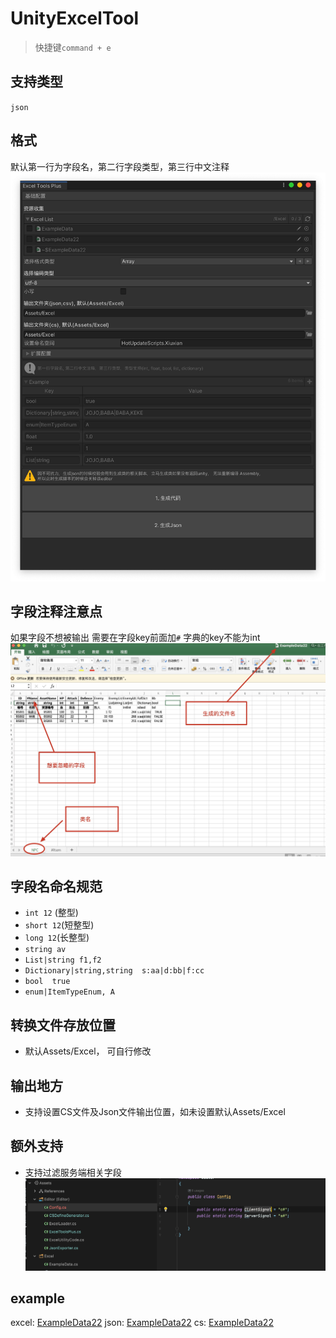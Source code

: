 # UnityExcelTool
> 快捷键`command + e`
## 支持类型
`json`
## 格式
默认第一行为字段名，第二行字段类型，第三行中文注释
![](media/16366994539176.jpg)


## 字段注释注意点
如果字段不想被输出  需要在字段key前面加`#`
字典的key不能为int
![](media/16366994033353.jpg)

## 字段名命名规范
* `int 12` (整型)
* `short 12`(短整型)
* `long 12`(长整型)
* `string av`
* `List|string f1,f2`
* `Dictionary|string,string  s:aa|d:bb|f:cc`
* `bool  true`
* `enum|ItemTypeEnum, A `

## 转换文件存放位置
* 默认Assets/Excel， 可自行修改
## 输出地方
* 支持设置CS文件及Json文件输出位置，如未设置默认Assets/Excel

## 额外支持
* 支持过滤服务端相关字段![](media/16367076913894.jpg)

## example
excel: [ExampleData22](media/ExampleData22.xlsx)
json: [ExampleData22](media/ExampleData22.json)
cs: [ExampleData22](media/ExampleData22.cs)
